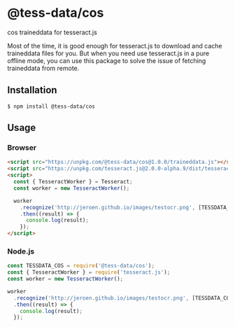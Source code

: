 # @tess-data/cos

cos traineddata for tesseract.js

Most of the time, it is good enough for tesseract.js to download and cache traineddata files for you.
But when you need use tesseract.js in a pure offline mode, you can use this package to solve the issue of fetching traineddata from remote.

## Installation

```
$ npm install @tess-data/cos
```

## Usage

### Browser

```html
<script src="https://unpkg.com/@tess-data/cos@1.0.0/traineddata.js"></script>
<script src="https://unpkg.com/tesseract.js@2.0.0-alpha.9/dist/tesseract.min.js"></script>
<script>
  const { TesseractWorker } = Tesseract;
  const worker = new TesseractWorker();

  worker
    .recognize('http://jeroen.github.io/images/testocr.png', [TESSDATA_COS])
    .then((result) => {
      console.log(result);
    });
</script>
```

### Node.js

```javascript
const TESSDATA_COS = require('@tess-data/cos');
const { TesseractWorker } = require('tesseract.js');
const worker = new TesseractWorker();

worker
  .recognize('http://jeroen.github.io/images/testocr.png', [TESSDATA_COS])
  .then((result) => {
    console.log(result);
  });
```
